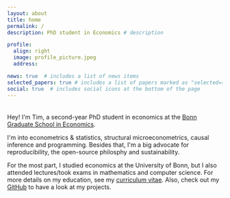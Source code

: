 ```yaml
---
layout: about
title: home
permalink: /
description: PhD student in Economics # description

profile:
  align: right
  image: profile_picture.jpeg
  address:

news: true  # includes a list of news items
selected_papers: true # includes a list of papers marked as "selected={true}"
social: true  # includes social icons at the bottom of the page
---
```

<div style="line-height:50%;">
    <br>
</div>

Hey! I'm Tim, a second-year PhD student in economics at the [Bonn Graduate School in
Economics](https://www.bgse.uni-bonn.de/en/people/student-directory/2020/tim-mensinger).

I'm into econometrics & statistics, structural microeconometrics, causal inference and
programming. Besides that, I'm a big advocate for reproducibility, the open-source
philosphy and sustainability.

For the most part, I studied economics at the University of Bonn, but I also attended
lectures/took exams in mathematics and computer science. For more details on my
education, see my [curriculum vitae](/cv/). Also, check out my
[GitHub](https://github.com/timmens) to have a look at my projects.
